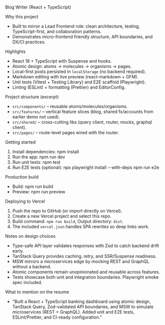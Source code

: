 Blog Writer (React + TypeScript)

Why this project
- Built to mirror a Lead Frontend role: clean architecture, testing, TypeScript-first, and collaboration patterns.
- Demonstrates micro-frontend friendly structure, API boundaries, and DX/CI practices.

Highlights
- React 18 + TypeScript with Suspense and hooks.
- Atomic design: atoms → molecules → organisms → pages.
- Local-first posts persisted in `localStorage` (no backend required).
- Markdown editing with live preview (react-markdown + GFM).
- Unit tests (Vitest + Testing Library) and E2E scaffold (Playwright).
- Linting (ESLint) + formatting (Prettier) and EditorConfig.

Project structure (excerpt)
- `src/components/` – reusable atoms/molecules/organisms.
- `src/features/` – vertical feature slices (blog, shared fx/accounts from earlier demo not used).
- `src/shared/` – cross-cutting libs (query client, router, mocks, graphql client).
- `src/pages/` – route-level pages wired with the router.

Getting started
1) Install dependencies:
   npm install
2) Run the app:
   npm run dev
3) Run unit tests:
   npm test
4) Run E2E tests (optional):
   npx playwright install --with-deps
   npm run e2e

Production build
- Build: npm run build
- Preview: npm run preview

Deploying to Vercel
1) Push the repo to GitHub (or import directly on Vercel).
2) Create a new Vercel project and select this repo.
3) Build command: `npm run build`, Output directory: `dist`.
4) The included `vercel.json` handles SPA rewrites so deep links work.

Notes on design choices
- Type-safe API layer validates responses with Zod to catch backend drift early.
- TanStack Query provides caching, retry, and SSR/Suspense readiness.
- MSW mirrors a microservices edge by mocking REST and GraphQL without a backend.
- Atomic components remain unopinionated and reusable across features.
- Tests showcase both unit and integration boundaries. Playwright smoke spec included.

What to mention on the resume
- “Built a React + TypeScript banking dashboard using atomic design, TanStack Query, Zod-validated API boundaries, and MSW to simulate microservices (REST + GraphQL). Added unit and E2E tests, ESLint/Prettier, and CI-ready configuration.”
